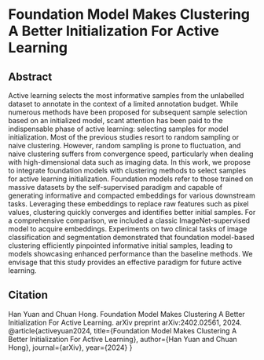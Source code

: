 # Foundation Model Makes Clustering A Better Initialization For Active Learning
## Abstract
Active learning selects the most informative samples from the unlabelled dataset to annotate in the context of a limited annotation budget. While numerous methods have been proposed for subsequent sample selection based on an initialized model, scant attention has been paid to the indispensable phase of active learning: selecting samples for model initialization. Most of the previous studies resort to random sampling or naive clustering. However, random sampling is prone to fluctuation, and naive clustering suffers from convergence speed, particularly when dealing with high-dimensional data such as imaging data. In this work, we propose to integrate foundation models with clustering methods to select samples for active learning initialization. Foundation models refer to those trained on massive datasets by the self-supervised paradigm and capable of generating informative and compacted embeddings for various downstream tasks. Leveraging these embeddings to replace raw features such as pixel values, clustering quickly converges and identifies better initial samples. For a comprehensive comparison, we included a classic ImageNet-supervised model to acquire embeddings. Experiments on two clinical tasks of image classification and segmentation demonstrated that foundation model-based clustering efficiently pinpointed informative initial samples, leading to models showcasing enhanced performance than the baseline methods. We envisage that this study provides an effective paradigm for future active learning.  
## Citation
Han Yuan and Chuan Hong. Foundation Model Makes Clustering A Better Initialization For Active Learning. arXiv preprint arXiv:2402.02561, 2024.
@article{activeyuan2024,
  title={Foundation Model Makes Clustering A Better Initialization For Active Learning},
  author={Han Yuan and Chuan Hong},
  journal={arXiv},
  year={2024}
}
